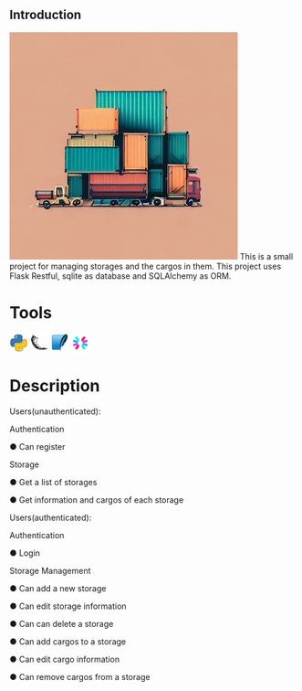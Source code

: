 ## Introduction
<img src="https://raw.githubusercontent.com/AdelNoroozi/Storage-Manager/main/rm/banner.jpg" width="400" >
This is a small project for managing storages and the cargos in them. This project uses Flask Restful, sqlite as database and SQLAlchemy as ORM.

# Tools
<img src="https://raw.githubusercontent.com/AdelNoroozi/Storage-Manager/main/rm/python-icon.png" heigth="32" >
<img src="https://raw.githubusercontent.com/AdelNoroozi/Storage-Manager/main/rm/flask-icon.png" heigth="32" >
<img src="https://raw.githubusercontent.com/AdelNoroozi/Storage-Manager/main/rm/sqlite-icon.png" heigth="32" >
<img src="https://raw.githubusercontent.com/AdelNoroozi/Storage-Manager/main/rm/jwt-icon.png" heigth="32" >

# Description
Users(unauthenticated):

  Authentication
  
  ● Can register
  
  Storage
  
  ● Get a list of storages
  
  ● Get information and cargos of each storage
  
Users(authenticated):

  Authentication

  ● Login
  
  Storage Management
  
  ● Can add a new storage
  
  ● Can edit storage information
  
  ● Can can delete a storage
  
  ● Can add cargos to a storage
  
  ● Can edit cargo information
  
  ● Can remove cargos from a storage
